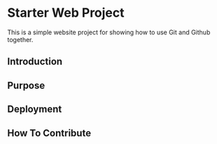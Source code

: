 # Starter Web Project

This is a simple website project for
showing how to use Git and Github together.


## Introduction

## Purpose

## Deployment

## How To Contribute